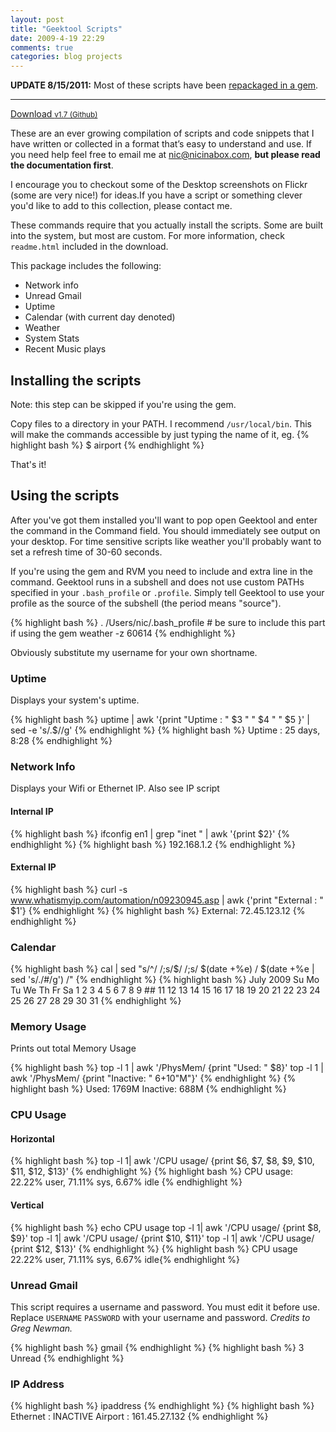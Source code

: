 ```yaml
---
layout: post
title: "Geektool Scripts"
date: 2009-4-19 22:29
comments: true
categories: blog projects
---
```


**UPDATE 8/15/2011:** Most of these scripts have been [repackaged in a gem](http://rubygems.org/gems/geeklets2).
***
<nav class="try">
  <a class="download" href="https://github.com/nicinabox/Geektool-Scripts/zipball/master">Download <small>v1.7 (Github)</small></a>
</nav>

These are an ever growing compilation of scripts and code snippets that I have written or collected in a format that’s easy to understand and use. If you need help feel free to email me at [nic@nicinabox.com](mailto:nic@nicinabox.com), **but please read the documentation first**.

I encourage you to checkout some of the Desktop screenshots on Flickr (some are very nice!) for ideas.If you have a script or something clever you'd like to add to this collection, please contact me.

These commands require that you actually install the scripts. Some are built into the system, but most are custom. For more information, check `readme.html` included in the download.

<!--more-->

This package includes the following:

  * Network info
  * Unread Gmail
  * Uptime
  * Calendar (with current day denoted)
  * Weather
  * System Stats
  * Recent Music plays

## Installing the scripts

Note: this step can be skipped if you're using the gem.

Copy files to a directory in your PATH. I recommend `/usr/local/bin`. This will make the commands accessible by just typing the name of it, eg.
{% highlight bash %}
$ airport
{% endhighlight %}

That's it!

## Using the scripts

After you've got them installed you'll want to pop open Geektool and enter the command in the Command field. You should immediately see output on your desktop. For time sensitive scripts like weather you'll probably want to set a refresh time of 30-60 seconds.

If you're using the gem and RVM you need to include and extra line in the command. Geektool runs in a subshell and does not use custom PATHs specified in your `.bash_profile` or `.profile`. Simply tell Geektool to use your profile as the source of the subshell (the period means "source").

{% highlight bash %}
. /Users/nic/.bash_profile # be sure to include this part if using the gem
weather -z 60614
{% endhighlight %}

Obviously substitute my username for your own shortname.

### Uptime

Displays your system's uptime.

{% highlight bash %}
uptime | awk '{print "Uptime : " $3 " " $4 " " $5 }' | sed -e 's/.$//g'
{% endhighlight %}
{% highlight bash %}
Uptime : 25 days, 8:28
{% endhighlight %}

### Network Info

Displays your Wifi or Ethernet IP. Also see IP script

#### Internal IP

{% highlight bash %}
ifconfig en1 | grep "inet " | awk '{print $2}'
{% endhighlight %}
{% highlight bash %}
192.168.1.2
{% endhighlight %}

#### External IP

{% highlight bash %}
curl -s www.whatismyip.com/automation/n09230945.asp | awk {'print "External : " $1'}
{% endhighlight %}
{% highlight bash %}
External: 72.45.123.12
{% endhighlight %}

### Calendar

{% highlight bash %}
cal | sed "s/^/ /;s/$/ /;s/ $(date +%e) / $(date +%e | sed 's/./#/g') /"
{% endhighlight %}
{% highlight bash %}
      July 2009
Su Mo Tu We Th Fr Sa
          1  2  3  4
 5  6  7  8  9 ## 11
12 13 14 15 16 17 18
19 20 21 22 23 24 25
26 27 28 29 30 31
{% endhighlight %}

### Memory Usage

Prints out total Memory Usage

{% highlight bash %}
top -l 1 | awk '/PhysMem/ {print "Used: " $8}'
top -l 1 | awk '/PhysMem/ {print "Inactive:  " $6+$10"M"}'
{% endhighlight %}
{% highlight bash %}
Used:  1769M
Inactive:  688M
{% endhighlight %}

### CPU Usage

#### Horizontal

{% highlight bash %}
top -l 1| awk '/CPU usage/ {print $6, $7, $8, $9, $10, $11, $12, $13}'
{% endhighlight %}
{% highlight bash %}
CPU usage: 22.22% user, 71.11% sys, 6.67% idle
{% endhighlight %}

#### Vertical

{% highlight bash %}
echo CPU usage
top -l 1| awk '/CPU usage/ {print $8, $9}'
top -l 1| awk '/CPU usage/ {print $10, $11}'
top -l 1| awk '/CPU usage/ {print $12, $13}'
{% endhighlight %}
{% highlight bash %}
CPU usage
22.22% user,
71.11% sys,
6.67% idle{% endhighlight %}

### Unread Gmail

This script requires a username and password. You must edit it before use. Replace `USERNAME` `PASSWORD` with your username and password. _Credits to Greg Newman._

{% highlight bash %}
gmail
{% endhighlight %}
{% highlight bash %}
3 Unread
{% endhighlight %}

### IP Address

{% highlight bash %}
ipaddress
{% endhighlight %}
{% highlight bash %}
Ethernet : INACTIVE
Airport : 161.45.27.132
{% endhighlight %}
